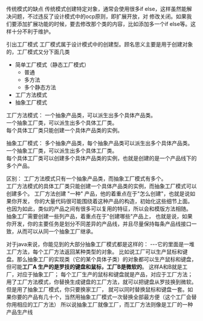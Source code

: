 传统模式的缺点
传统模式创建特定对象，通常会使用很多if else，这样虽然能解决问题，不过违反了设计模式中的ocp原则，即扩展开放，对
修改关闭。如果我们要添加扩展功能的时候，要去修改那个类的内容，比如添加多一个if else等。这样十分不利于维护。

引出工厂模式
工厂模式属于设计模式中的创建型。顾名思义主要是用于创建对象的，工厂模式又分下面几类
 - 简单工厂模式（静态工厂模式）
   - 普通
   - 多方法
   - 多个静态方法
 - 工厂方法模式
 - 抽象工厂模式




工厂方法模式：
一个抽象产品类，可以派生出多个具体产品类。   
一个抽象工厂类，可以派生出多个具体工厂类。   
每个具体工厂类只能创建一个具体产品类的实例。

抽象工厂模式：
多个抽象产品类，每个抽象产品类可以派生出多个具体产品类。   
一个抽象工厂类，可以派生出多个具体工厂类。   
每个具体工厂类可以创建多个具体产品类的实例，也就是创建的是一个产品线下的多个产品。   
    
区别：
工厂方法模式只有一个抽象产品类，而抽象工厂模式有多个。   
工厂方法模式的具体工厂类只能创建一个具体产品类的实例，而抽象工厂模式可以创建多个。
工厂方法创建 "一种" 产品，他的着重点在于"怎么创建"，也就是说如果你开发，
你的大量代码很可能围绕着这种产品的构造，初始化这些细节上面。
也因为如此，类似的产品之间有很多可以复用的特征，所以会和模版方法相随。
抽象工厂需要创建一些列产品，着重点在于"创建哪些"产品上，
也就是说，如果你开发，你的主要任务是划分不同差异的产品线，并且尽量保持每条产品线接口一致，从而可以从同一个抽象工厂继承。


对于java来说，你能见到的大部分抽象工厂模式都是这样的：
---它的里面是一堆工厂方法，每个工厂方法返回某种类型的对象。
比如说工厂可以生产鼠标和键盘。那么抽象工厂的实现类（它的某个具体子类）的对象都可以生产鼠标和键盘，但可能**工厂A
生产的是罗技的键盘和鼠标，工厂B是微软的**。
这样A和B就是工厂，对应于抽象工厂；
每个工厂生产的鼠标和键盘就是产品，对应于工厂方法；
用了工厂方法模式，你替换生成键盘的工厂方法，就可以把键盘从罗技换到微软。但是用了抽象工厂模式，你只要换家工厂，
就可以同时替换鼠标和键盘一套。如果你要的产品有几十个，当然用抽象工厂模式一次替换全部最方便（这个工厂会替你用相应的工厂方法）
所以说抽象工厂就像工厂，而工厂方法则像是工厂的一种产品生产线